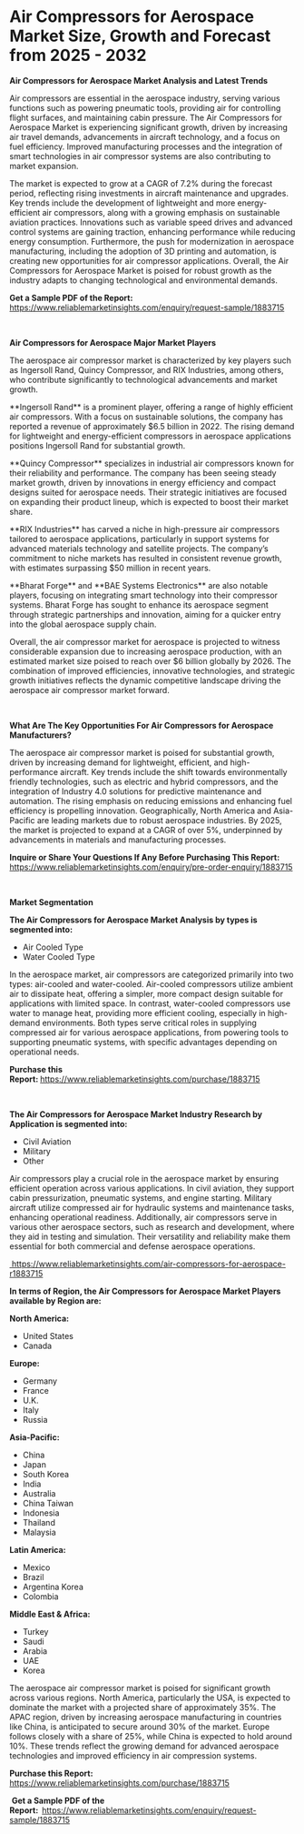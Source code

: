 <p><h1>Air Compressors for Aerospace Market Size, Growth and Forecast from 2025 - 2032</h1></p><p><strong>Air Compressors for Aerospace Market Analysis and Latest Trends</strong></p>
<p><p>Air compressors are essential in the aerospace industry, serving various functions such as powering pneumatic tools, providing air for controlling flight surfaces, and maintaining cabin pressure. The Air Compressors for Aerospace Market is experiencing significant growth, driven by increasing air travel demands, advancements in aircraft technology, and a focus on fuel efficiency. Improved manufacturing processes and the integration of smart technologies in air compressor systems are also contributing to market expansion.</p><p>The market is expected to grow at a CAGR of 7.2% during the forecast period, reflecting rising investments in aircraft maintenance and upgrades. Key trends include the development of lightweight and more energy-efficient air compressors, along with a growing emphasis on sustainable aviation practices. Innovations such as variable speed drives and advanced control systems are gaining traction, enhancing performance while reducing energy consumption. Furthermore, the push for modernization in aerospace manufacturing, including the adoption of 3D printing and automation, is creating new opportunities for air compressor applications. Overall, the Air Compressors for Aerospace Market is poised for robust growth as the industry adapts to changing technological and environmental demands.</p></p>
<p><strong>Get a Sample PDF of the Report:&nbsp;</strong> <a href="https://www.reliablemarketinsights.com/enquiry/request-sample/1883715?utm_campaign=3209&utm_medium=2&utm_source=Github&utm_content=ia&utm_term=12042025&utm_id=air-compressors-for-aerospace">https://www.reliablemarketinsights.com/enquiry/request-sample/1883715</a></p>
<p>&nbsp;</p>
<p><strong>Air Compressors for Aerospace Major Market Players</strong></p>
<p><p>The aerospace air compressor market is characterized by key players such as Ingersoll Rand, Quincy Compressor, and RIX Industries, among others, who contribute significantly to technological advancements and market growth.</p><p>**Ingersoll Rand** is a prominent player, offering a range of highly efficient air compressors. With a focus on sustainable solutions, the company has reported a revenue of approximately $6.5 billion in 2022. The rising demand for lightweight and energy-efficient compressors in aerospace applications positions Ingersoll Rand for substantial growth.</p><p>**Quincy Compressor** specializes in industrial air compressors known for their reliability and performance. The company has been seeing steady market growth, driven by innovations in energy efficiency and compact designs suited for aerospace needs. Their strategic initiatives are focused on expanding their product lineup, which is expected to boost their market share.</p><p>**RIX Industries** has carved a niche in high-pressure air compressors tailored to aerospace applications, particularly in support systems for advanced materials technology and satellite projects. The company’s commitment to niche markets has resulted in consistent revenue growth, with estimates surpassing $50 million in recent years.</p><p>**Bharat Forge** and **BAE Systems Electronics** are also notable players, focusing on integrating smart technology into their compressor systems. Bharat Forge has sought to enhance its aerospace segment through strategic partnerships and innovation, aiming for a quicker entry into the global aerospace supply chain.</p><p>Overall, the air compressor market for aerospace is projected to witness considerable expansion due to increasing aerospace production, with an estimated market size poised to reach over $6 billion globally by 2026. The combination of improved efficiencies, innovative technologies, and strategic growth initiatives reflects the dynamic competitive landscape driving the aerospace air compressor market forward.</p></p>
<p>&nbsp;</p>
<p><strong>What Are The Key Opportunities For Air Compressors for Aerospace Manufacturers?</strong></p>
<p><p>The aerospace air compressor market is poised for substantial growth, driven by increasing demand for lightweight, efficient, and high-performance aircraft. Key trends include the shift towards environmentally friendly technologies, such as electric and hybrid compressors, and the integration of Industry 4.0 solutions for predictive maintenance and automation. The rising emphasis on reducing emissions and enhancing fuel efficiency is propelling innovation. Geographically, North America and Asia-Pacific are leading markets due to robust aerospace industries. By 2025, the market is projected to expand at a CAGR of over 5%, underpinned by advancements in materials and manufacturing processes. </p></p>
<p><strong>Inquire or Share Your Questions If Any Before Purchasing This Report:</strong> <a href="https://www.reliablemarketinsights.com/enquiry/pre-order-enquiry/1883715?utm_campaign=3209&utm_medium=2&utm_source=Github&utm_content=ia&utm_term=12042025&utm_id=air-compressors-for-aerospace">https://www.reliablemarketinsights.com/enquiry/pre-order-enquiry/1883715</a></p>
<p>&nbsp;</p>
<p><strong>Market Segmentation</strong></p>
<p><strong>The Air Compressors for Aerospace Market Analysis by types is segmented into:</strong></p>
<p><ul><li>Air Cooled Type</li><li>Water Cooled Type</li></ul></p>
<p><p>In the aerospace market, air compressors are categorized primarily into two types: air-cooled and water-cooled. Air-cooled compressors utilize ambient air to dissipate heat, offering a simpler, more compact design suitable for applications with limited space. In contrast, water-cooled compressors use water to manage heat, providing more efficient cooling, especially in high-demand environments. Both types serve critical roles in supplying compressed air for various aerospace applications, from powering tools to supporting pneumatic systems, with specific advantages depending on operational needs.</p></p>
<p><strong>Purchase this Report:&nbsp;</strong><a href="https://www.reliablemarketinsights.com/purchase/1883715?utm_campaign=3209&utm_medium=2&utm_source=Github&utm_content=ia&utm_term=12042025&utm_id=air-compressors-for-aerospace">https://www.reliablemarketinsights.com/purchase/1883715</a></p>
<p>&nbsp;</p>
<p><strong>The Air Compressors for Aerospace Market Industry Research by Application is segmented into:</strong></p>
<p><ul><li>Civil Aviation</li><li>Military</li><li>Other</li></ul></p>
<p><p>Air compressors play a crucial role in the aerospace market by ensuring efficient operation across various applications. In civil aviation, they support cabin pressurization, pneumatic systems, and engine starting. Military aircraft utilize compressed air for hydraulic systems and maintenance tasks, enhancing operational readiness. Additionally, air compressors serve in various other aerospace sectors, such as research and development, where they aid in testing and simulation. Their versatility and reliability make them essential for both commercial and defense aerospace operations.</p></p>
<p><a href="https://www.reliablemarketinsights.com/air-compressors-for-aerospace-r1883715?utm_campaign=3209&utm_medium=2&utm_source=Github&utm_content=ia&utm_term=12042025&utm_id=air-compressors-for-aerospace">&nbsp;https://www.reliablemarketinsights.com/air-compressors-for-aerospace-r1883715</a></p>
<p><strong>In terms of Region, the Air Compressors for Aerospace Market Players available by Region are:</strong></p>
<p>
    <p> <strong> North America: </strong>
        <ul>
            <li>United States</li>
            <li>Canada</li>
        </ul>
        </p> 
    <p> <strong> Europe: </strong>
        <ul>
            <li>Germany</li>
            <li>France</li>
            <li>U.K.</li>
            <li>Italy</li>
            <li>Russia</li>
        </ul>
        </p> 
    <p> <strong> Asia-Pacific: </strong>
        <ul>
            <li>China</li>
            <li>Japan</li>
            <li>South Korea</li>
            <li>India</li>
            <li>Australia</li>
            <li>China Taiwan</li>
            <li>Indonesia</li>
            <li>Thailand</li>
            <li>Malaysia</li>
        </ul>
        </p> 
    <p> <strong> Latin America: </strong>
        <ul>
            <li>Mexico</li>
            <li>Brazil</li>
            <li>Argentina Korea</li>
            <li>Colombia</li>
        </ul>
        </p> 
    <p> <strong> Middle East & Africa: </strong>
        <ul>
            <li>Turkey</li>
            <li>Saudi</li>
            <li>Arabia</li>
            <li>UAE</li>
            <li>Korea</li>
        </ul>
    </p>
    </p>
<p><p>The aerospace air compressor market is poised for significant growth across various regions. North America, particularly the USA, is expected to dominate the market with a projected share of approximately 35%. The APAC region, driven by increasing aerospace manufacturing in countries like China, is anticipated to secure around 30% of the market. Europe follows closely with a share of 25%, while China is expected to hold around 10%. These trends reflect the growing demand for advanced aerospace technologies and improved efficiency in air compression systems.</p></p>
<p><strong>Purchase this Report: </strong><a href="https://www.reliablemarketinsights.com/purchase/1883715?utm_campaign=3209&utm_medium=2&utm_source=Github&utm_content=ia&utm_term=12042025&utm_id=air-compressors-for-aerospace">https://www.reliablemarketinsights.com/purchase/1883715</a></p>
<p>&nbsp;<strong>Get a Sample PDF of the Report:&nbsp;&nbsp;</strong><a href="https://www.reliablemarketinsights.com/enquiry/request-sample/1883715?utm_campaign=3209&utm_medium=2&utm_source=Github&utm_content=ia&utm_term=12042025&utm_id=air-compressors-for-aerospace">https://www.reliablemarketinsights.com/enquiry/request-sample/1883715</a></p>
<p><strong></strong></p>
<p><p></p><p></p><p></p></p>